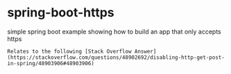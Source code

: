 # spring-boot-https

simple spring boot example showing how to build an app that only accepts https

```
Relates to the following [Stack Overflow Answer](https://stackoverflow.com/questions/48902692/disabling-http-get-post-in-spring/48903906#48903906)
```
